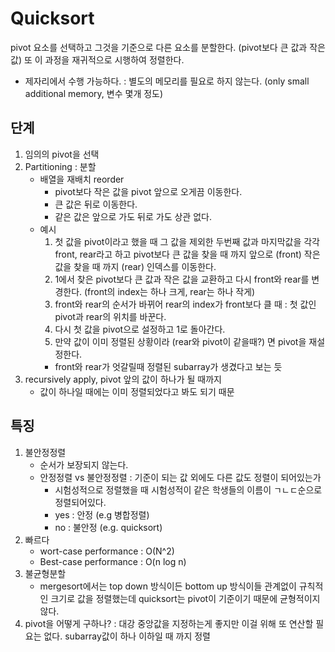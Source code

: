 # Quicksort

pivot 요소를 선택하고 그것을 기준으로 다른 요소를 분할한다. (pivot보다 큰 값과 작은 값) 또 이 과정을 재귀적으로 시행하여 정렬한다. 
- 제자리에서 수행 가능하다. : 별도의 메모리를 필요로 하지 않는다. (only small additional memory, 변수 몇개 정도)

## 단계
1. 임의의 pivot을 선택
2. Partitioning : 분할
    - 배열을 재배치 reorder
        - pivot보다 작은 값을 pivot 앞으로 오게끔 이동한다.
        - 큰 값은 뒤로 이동한다.
        - 같은 값은 앞으로 가도 뒤로 가도 상관 없다.
    - 예시
        1. 첫 값을 pivot이라고 했을 때 그 값을 제외한 두번째 값과 마지막값을 각각 front, rear라고 하고 pivot보다 큰 값을 찾을 때 까지 앞으로 (front) 작은 값을 찾을 때 까지 (rear) 인덱스를 이동한다.
        2. 1에서 찾은 pivot보다 큰 값과 작은 값을 교환하고 다시 front와 rear를 변경한다. (front의 index는 하나 크게, rear는 하나 작게)
        3. front와 rear의 순서가 바뀌어 rear의 index가 front보다 클 때 : 첫 값인 pivot과 rear의 위치를 바꾼다.
        4. 다시 첫 값을 pivot으로 설정하고 1로 돌아간다.
        5. 만약 값이 이미 정렬된 상황이라 (rear와 pivot이 같을때?) 면 pivot을 재설정한다.
        - front와 rear가 엇갈릴때 정렬된 subarray가 생겼다고 보는 듯
3. recursively apply, pivot 앞의 값이 하나가 될 때까지
    - 값이 하나일 때에는 이미 정렬되었다고 봐도 되기 때문

## 특징
1. 불안정정렬
    - 순서가 보장되지 않는다. 
    - 안정정렬 vs 불안정정렬 :  기준이 되는 값 외에도 다른 값도 정렬이 되어있는가
        - 시험성적으로 정렬했을 때 시험성적이 같은 학생들의 이름이 ㄱㄴㄷ순으로 정렬되어있다.
        - yes : 안정 (e.g 병합정렬)
        - no : 불안정 (e.g. quicksort)
2. 빠르다
    - wort-case performance : O(N^2)
    - Best-case performance : O(n log n)
3. 불균형분할
    - mergesort에서는 top down 방식이든 bottom up 방식이들 관계없이 규칙적인 크기로 값을 정렬했는데 quicksort는 pivot이 기준이기 때문에 균형적이지 않다.
4. pivot을 어떻게 구하나? : 대강 중앙값을 지정하는게 좋지만 이걸 위해 또 연산할 필요는 없다. subarray값이 하나 이하일 때 까지 정렬
